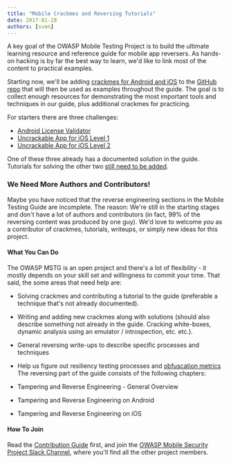 ```yaml
---
title: "Mobile Crackmes and Reversing Tutorials"
date: 2017-01-28
authors: [sven]
---
```


A key goal of the OWASP Mobile Testing Project is to build the ultimate learning resource and reference guide for mobile app reversers. As hands-on hacking is by far the best way to learn, we'd like to link most of the content to practical examples.

Starting now, we'll be adding [crackmes for Android and iOS](https://github.com/OWASP/mastg/tree/master/Crackmes) to the [GitHub repo](https://github.com/OWASP/mastg) that will then be used as examples throughout the guide. The goal is to collect enough resources for demonstrating the most important tools and techniques in our guide, plus additional crackmes for practicing.

<!-- more -->

For starters there are three challenges:

- [Android License Validator](https://github.com/OWASP/mastg/tree/master/Crackmes/Android/License_01)
- [Uncrackable App for iOS Level 1](https://github.com/OWASP/mastg/tree/master/Crackmes/iOS/Level_01/)
- [Uncrackable App for iOS Level 2](https://github.com/OWASP/mastg/tree/master/Crackmes/iOS/Level_02/)

One of these three already has a documented solution in the guide. Tutorials for solving the other two [still need to be added](https://github.com/OWASP/mastg/blob/master/Crackmes/README.md).

### We Need More Authors and Contributors!

Maybe you have noticed that the reverse engineering sections in the Mobile Testing Guide are incomplete. The reason: We're still in the starting stages and don't have a lot of authors and contributors (in fact, 99% of the reversing content was produced by one guy). We'd love to welcome _you_ as a contributor of crackmes, tutorials, writeups, or simply new ideas for this project.

#### What You Can Do

The OWASP MSTG is an open project and there's a lot of flexibility - it mostly depends on your skill set and willingness to commit your time. That said, the some areas that need help are:

- Solving crackmes and contributing a tutorial to the guide (preferable a technique that's not already documented).
- Writing and adding new crackmes along with solutions (should also describe something not already in the guide. Cracking white-boxes, dynamic analysis using an emulator / introspection, etc. etc.).
- General reversing write-ups to describe specific processes and techniques
- Help us figure out resiliency testing processes and [obfuscation metrics](https://github.com/muellerberndt/obfuscation-metrics)
The reversing part of the guide consists of the following chapters:

- Tampering and Reverse Engineering - General Overview
- Tampering and Reverse Engineering on Android
- Tampering and Reverse Engineering on iOS

#### How To Join

Read the [Contribution Guide](https://github.com/OWASP/mastg/blob/master/.github/CONTRIBUTING.md) first, and join the [OWASP Mobile Security Project Slack Channel](https://owasp.slack.com/messages/project-mobile_omtg/details/), where you'll find all the other project members.
